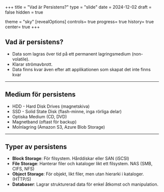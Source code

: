 
+++
title = "Vad är Persistens?"
type = "slide"
date = 2024-12-02
draft = false
hidden = true

theme = "sky"
[revealOptions]
controls= true
progress= true
history= true
center= true
+++

## Vad är persistens?
- Data som lagras över tid på ett permanent lagringsmedium (non-volatile).
- Klarar strömavbrott.
- Data finns kvar även efter att applikationen som skapat det inte finns kvar

---

## Medium för persistens
- HDD - Hard Disk Drives (magnetskiva)
- SSD - Solid State Disk (flash-minne, inga rörliga delar)
- Optiska Medium (CD, DVD)
- Magnetband (oftast för backup)
- Molnlagring (Amazon S3, Azure Blob Storage)

---

## Typer av persistens
- **Block Storage**: För filsystem. Hårddiskar eller SAN (iSCSI)
- **File Storage**: Hanterar filer och kataloger likt ett filsystem. NAS (SMB, CIFS, NFS)
- **Object Storage**: För objekt, likt filer, men utan hierarki i kataloger. (HTTP/S)
- **Databaser**: Lagrar strukturerad data för enkel åtkomst och manipulation.
